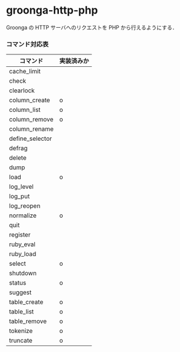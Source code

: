 groonga-http-php
================

Groonga の HTTP サーバへのリクエストを PHP から行えるようにする．

### コマンド対応表

| コマンド        | 実装済みか |
|-----------------|------------|
| cache_limit     |            |
| check           |            |
| clearlock       |            |
| column_create   | o          |
| column_list     | o          |
| column_remove   | o          |
| column_rename   |            |
| define_selector |            |
| defrag          |            |
| delete          |            |
| dump            |            |
| load            | o          |
| log_level       |            |
| log_put         |            |
| log_reopen      |            |
| normalize       | o          |
| quit            |            |
| register        |            |
| ruby_eval       |            |
| ruby_load       |            |
| select          | o          |
| shutdown        |            |
| status          | o          |
| suggest         |            |
| table_create    | o          |
| table_list      | o          |
| table_remove    | o          |
| tokenize        | o          |
| truncate        | o          |
